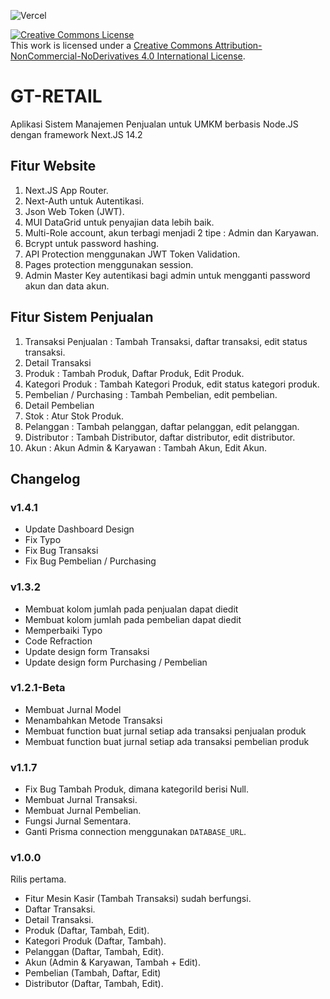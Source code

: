 ![Vercel](https://vercelbadge.vercel.app/api/GesangPJ/GTRetail?style=for-the-badge)

<a rel="license" href="http://creativecommons.org/licenses/by-nc-nd/4.0/"><img alt="Creative Commons License" style="border-width:0" src="https://i.creativecommons.org/l/by-nc-nd/4.0/88x31.png" /></a><br />This work is licensed under a <a rel="license" href="http://creativecommons.org/licenses/by-nc-nd/4.0/">Creative Commons Attribution-NonCommercial-NoDerivatives 4.0 International License</a>.

# GT-RETAIL

Aplikasi Sistem Manajemen Penjualan untuk UMKM berbasis Node.JS dengan framework Next.JS 14.2

## Fitur Website

1. Next.JS App Router.
2. Next-Auth untuk Autentikasi.
3. Json Web Token (JWT).
4. MUI DataGrid untuk penyajian data lebih baik.
5. Multi-Role account, akun terbagi menjadi 2 tipe : Admin dan Karyawan.
6. Bcrypt untuk password hashing.
7. API Protection menggunakan JWT Token Validation.
8. Pages protection menggunakan session.
9. Admin Master Key autentikasi bagi admin untuk mengganti password akun dan data akun.

## Fitur Sistem Penjualan

1. Transaksi Penjualan : Tambah Transaksi, daftar transaksi, edit status transaksi.
2. Detail Transaksi
3. Produk : Tambah Produk, Daftar Produk, Edit Produk.
4. Kategori Produk : Tambah Kategori Produk, edit status kategori produk.
5. Pembelian / Purchasing : Tambah Pembelian, edit pembelian.
6. Detail Pembelian
7. Stok : Atur Stok Produk.
8. Pelanggan : Tambah pelanggan, daftar pelanggan, edit pelanggan.
9. Distributor : Tambah Distributor, daftar distributor, edit distributor.
10. Akun : Akun Admin & Karyawan : Tambah Akun, Edit Akun.

## Changelog

### v1.4.1

- Update Dashboard Design
- Fix Typo
- Fix Bug Transaksi
- Fix Bug Pembelian / Purchasing

### v1.3.2

- Membuat kolom jumlah pada penjualan dapat diedit
- Membuat kolom jumlah pada pembelian dapat diedit
- Memperbaiki Typo
- Code Refraction
- Update design form Transaksi
- Update design form Purchasing / Pembelian

### v1.2.1-Beta

- Membuat Jurnal Model
- Menambahkan Metode Transaksi
- Membuat function buat jurnal setiap ada transaksi penjualan produk
- Membuat function buat jurnal setiap ada transaksi pembelian produk

### v1.1.7

- Fix Bug Tambah Produk, dimana kategoriId berisi Null.
- Membuat Jurnal Transaksi.
- Membuat Jurnal Pembelian.
- Fungsi Jurnal Sementara.
- Ganti Prisma connection menggunakan `DATABASE_URL`.

### v1.0.0

Rilis pertama.

- Fitur Mesin Kasir (Tambah Transaksi) sudah berfungsi.
- Daftar Transaksi.
- Detail Transaksi.
- Produk (Daftar, Tambah, Edit).
- Kategori Produk (Daftar, Tambah).
- Pelanggan (Daftar, Tambah, Edit).
- Akun (Admin & Karyawan, Tambah + Edit).
- Pembelian (Tambah, Daftar, Edit)
- Distributor (Daftar, Tambah, Edit).
